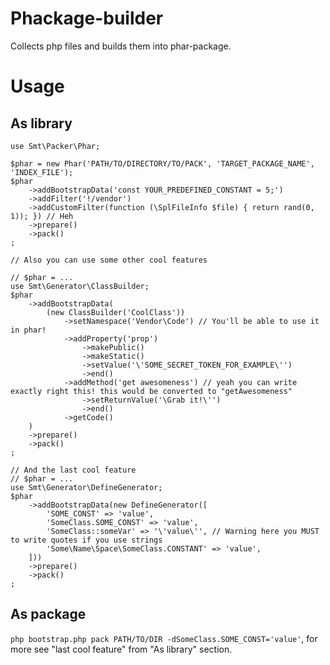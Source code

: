 Phackage-builder
================

Collects php files and builds them into phar-package.

Usage
=====

As library
----------

    use Smt\Packer\Phar;

    $phar = new Phar('PATH/TO/DIRECTORY/TO/PACK', 'TARGET_PACKAGE_NAME', 'INDEX_FILE');
    $phar
        ->addBootstrapData('const YOUR_PREDEFINED_CONSTANT = 5;')
        ->addFilter('!/vendor')
        ->addCustomFilter(function (\SplFileInfo $file) { return rand(0, 1)); }) // Heh
        ->prepare()
        ->pack()
    ;

    // Also you can use some other cool features

    // $phar = ...
    use Smt\Generator\ClassBuilder;
    $phar
        ->addBootstrapData(
            (new ClassBuilder('CoolClass'))
                ->setNamespace('Vendor\Code') // You'll be able to use it in phar!
                ->addProperty('prop')
                    ->makePublic()
                    ->makeStatic()
                    ->setValue('\'SOME_SECRET_TOKEN_FOR_EXAMPLE\'')
                    ->end()
                ->addMethod('get awesomeness') // yeah you can write exactly right this! this would be converted to "getAwesomeness"
                    ->setReturnValue('\Grab it!\'')
                    ->end()
                ->getCode()
        )
        ->prepare()
        ->pack()
    ;

    // And the last cool feature
    // $phar = ...
    use Smt\Generator\DefineGenerator;
    $phar
        ->addBootstrapData(new DefineGenerator([
            'SOME_CONST' => 'value',
            'SomeClass.SOME_CONST' => 'value',
            'SomeClass::someVar' => '\'value\'', // Warning here you MUST to write quotes if you use strings
            'Some\Name\Space\SomeClass.CONSTANT' => 'value',
        ]))
        ->prepare()
        ->pack()
    ;

As package
----------

`php bootstrap.php pack PATH/TO/DIR -dSomeClass.SOME_CONST='value'`, for more see "last cool feature" from "As library" section.
